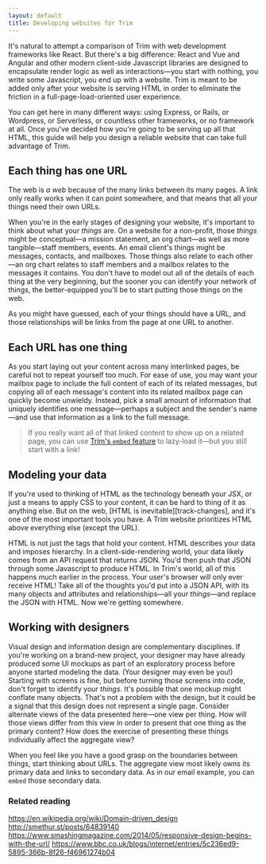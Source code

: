```yaml
---
layout: default
title: Developing websites for Trim
---
```

It's natural to attempt a comparison of Trim with web development frameworks like React. But there's a big difference: React and Vue and Angular and other modern client-side Javascript libraries are designed to encapsulate render logic as well as interactions—you start with nothing, you write some Javascript, you end up with a website. Trim is meant to be added only after your website is serving HTML in order to eliminate the friction in a full-page-load-oriented user experience.

You can get here in many different ways: using Express, or Rails, or Wordpress, or Serverless, or countless other frameworks, or no framework at all. Once you've decided how you're going to be serving up all that HTML, this guide will help you design a reliable website that can take full advantage of Trim.

## Each thing has one URL

The web is _a web_ because of the many links between its many pages. A link only really works when it can point somewhere, and that means that all your things need their own URLs.

When you're in the early stages of designing your website, it's important to think about what your _things_ are. On a website for a non-profit, those _things_ might be conceptual—a mission statement, an org chart—as well as more tangible—staff members, events. An email client's things might be messages, contacts, and mailboxes. Those things also relate to each other—an org chart relates to staff members and a mailbox relates to the messages it contains. You don't have to model out all of the details of each thing at the very beginning, but the sooner you can identify your network of things, the better-equipped you'll be to start putting those things on the web.

As you might have guessed, each of your things should have a URL, and those relationships will be links from the page at one URL to another.

## Each URL has one thing

As you start laying out your content across many interlinked pages, be careful not to repeat yourself too much. For ease of use, you may want your mailbox page to include the full content of each of its related messages, but copying all of each message's content into its related mailbox page can quickly become unwieldy. Instead, pick a small amount of information that uniquely identifies one message—perhaps a subject and the sender's name—and use that information as a link to the full message.

> If you really want all of that linked content to show up on a related page, you can use [Trim's `embed` feature](/features/embed) to lazy-load it—but you still start with a link!

## Modeling your data

If you're used to thinking of HTML as the technology beneath your JSX, or just a means to apply CSS to your content, it can be hard to thing of it as anything else. But on the web, [HTML is inevitable][track-changes], and it's one of the most important tools you have. A Trim website prioritizes HTML above everything else (except the URL).

HTML is not just the tags that hold your content. HTML describes your data and imposes hierarchy. In a client-side-rendering world, your data likely comes from an API request that returns JSON. You'd then push that JSON through some Javascript to produce HTML. In Trim's world, all of this happens much earlier in the process. Your user's browser will only ever receive HTML! Take all of the thoughts you'd put into a JSON API, with its many objects and attributes and relationships—all your _things_—and replace the JSON with HTML. Now we're getting somewhere.

## Working with designers

Visual design and information design are complementary disciplines. If you're working on a brand-new project, your designer may have already produced some UI mockups as part of an exploratory process before anyone started modeling the data. (Your designer may even be you!) Starting with screens is fine, but before turning those screens into code, don't forget to identify your _things_. It's possible that one mockup might conflate many objects. That's not a problem with the design, but it could be a signal that this design does not represent a single page. Consider alternate views of the data presented here—one view per thing. How will those views differ from this view in order to present that one thing as the primary content? How does the exercise of presenting these things individually affect the aggregate view?

When you feel like you have a good grasp on the boundaries between things, start thinking about URLs. The aggregate view most likely owns its primary data and links to secondary data. As in our email example, you can `embed` those secondary data.

### Related reading

https://en.wikipedia.org/wiki/Domain-driven_design
http://smethur.st/posts/64839140
https://www.smashingmagazine.com/2014/05/responsive-design-begins-with-the-url/
https://www.bbc.co.uk/blogs/internet/entries/5c236ed9-5895-366b-8f26-f46961274b04
